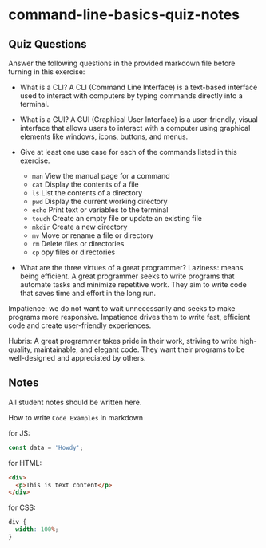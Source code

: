 # command-line-basics-quiz-notes

## Quiz Questions

Answer the following questions in the provided markdown file before turning in this exercise:

- What is a CLI?
  A CLI (Command Line Interface) is a text-based interface used to interact with computers by typing commands directly into a terminal.

- What is a GUI?
  A GUI (Graphical User Interface) is a user-friendly, visual interface that allows users to interact with a computer using graphical elements like windows, icons, buttons, and menus.

- Give at least one use case for each of the commands listed in this exercise.

  - `man`
    View the manual page for a command
  - `cat`
    Display the contents of a file
  - `ls`
    List the contents of a directory
  - `pwd`
    Display the current working directory
  - `echo`
    Print text or variables to the terminal
  - `touch`
    Create an empty file or update an existing file
  - `mkdir`
    Create a new directory
  - `mv`
    Move or rename a file or directory
  - `rm`
    Delete files or directories
  - `cp`
    opy files or directories

- What are the three virtues of a great programmer?
  Laziness: means being efficient. A great programmer seeks to write programs that automate tasks and minimize repetitive work. They aim to write code that saves time and effort in the long run.

Impatience: we do not want to wait unnecessarily and seeks to make programs more responsive. Impatience drives them to write fast, efficient code and create user-friendly experiences.

Hubris: A great programmer takes pride in their work, striving to write high-quality, maintainable, and elegant code. They want their programs to be well-designed and appreciated by others.

## Notes

All student notes should be written here.

How to write `Code Examples` in markdown

for JS:

```javascript
const data = 'Howdy';
```

for HTML:

```html
<div>
  <p>This is text content</p>
</div>
```

for CSS:

```css
div {
  width: 100%;
}
```
